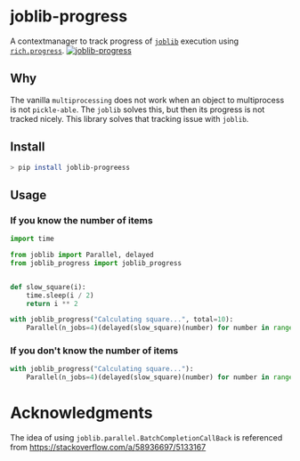 # joblib-progress
A contextmanager to track progress of [`joblib`](https://joblib.readthedocs.io) execution using [`rich.progress`](https://rich.readthedocs.io).
[![joblib-progress](https://asciinema.org/a/Ufe9v8MKfxIzMuvlv2IwCk29l.svg)](https://asciinema.org/a/Ufe9v8MKfxIzMuvlv2IwCk29l)

## Why
The vanilla `multiprocessing` does not work when an object to multiprocess is not `pickle-able`. The `joblib` solves this, but then its progress is not tracked nicely. This library solves that tracking issue with `joblib`.

## Install
```bash
> pip install joblib-progreess
```

## Usage
### If you know the number of items
```python
import time

from joblib import Parallel, delayed
from joblib_progress import joblib_progress


def slow_square(i):
    time.sleep(i / 2)
    return i ** 2

with joblib_progress("Calculating square...", total=10):
    Parallel(n_jobs=4)(delayed(slow_square)(number) for number in range(10))
```

### If you don't know the number of items
```python
with joblib_progress("Calculating square..."):
    Parallel(n_jobs=4)(delayed(slow_square)(number) for number in range(10))
```

# Acknowledgments
The idea of using `joblib.parallel.BatchCompletionCallBack` is referenced from https://stackoverflow.com/a/58936697/5133167
